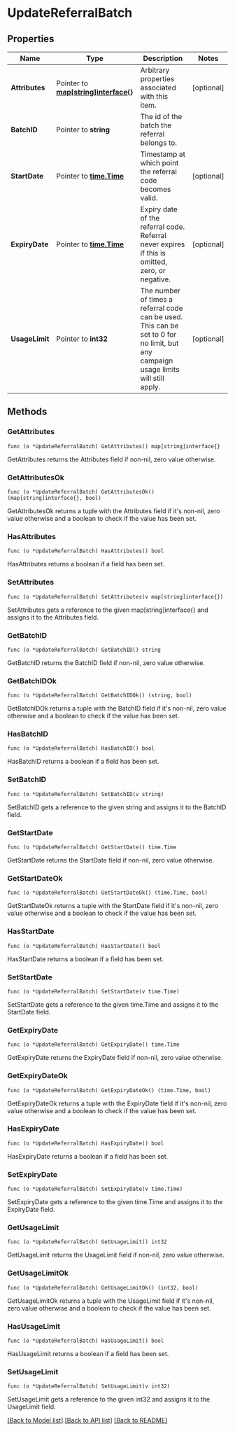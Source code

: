 # UpdateReferralBatch

## Properties

Name | Type | Description | Notes
------------ | ------------- | ------------- | -------------
**Attributes** | Pointer to [**map[string]interface{}**](.md) | Arbitrary properties associated with this item. | [optional] 
**BatchID** | Pointer to **string** | The id of the batch the referral belongs to. | 
**StartDate** | Pointer to [**time.Time**](time.Time.md) | Timestamp at which point the referral code becomes valid. | [optional] 
**ExpiryDate** | Pointer to [**time.Time**](time.Time.md) | Expiry date of the referral code. Referral never expires if this is omitted, zero, or negative. | [optional] 
**UsageLimit** | Pointer to **int32** | The number of times a referral code can be used. This can be set to 0 for no limit, but any campaign usage limits will still apply.  | [optional] 

## Methods

### GetAttributes

`func (o *UpdateReferralBatch) GetAttributes() map[string]interface{}`

GetAttributes returns the Attributes field if non-nil, zero value otherwise.

### GetAttributesOk

`func (o *UpdateReferralBatch) GetAttributesOk() (map[string]interface{}, bool)`

GetAttributesOk returns a tuple with the Attributes field if it's non-nil, zero value otherwise
and a boolean to check if the value has been set.

### HasAttributes

`func (o *UpdateReferralBatch) HasAttributes() bool`

HasAttributes returns a boolean if a field has been set.

### SetAttributes

`func (o *UpdateReferralBatch) SetAttributes(v map[string]interface{})`

SetAttributes gets a reference to the given map[string]interface{} and assigns it to the Attributes field.

### GetBatchID

`func (o *UpdateReferralBatch) GetBatchID() string`

GetBatchID returns the BatchID field if non-nil, zero value otherwise.

### GetBatchIDOk

`func (o *UpdateReferralBatch) GetBatchIDOk() (string, bool)`

GetBatchIDOk returns a tuple with the BatchID field if it's non-nil, zero value otherwise
and a boolean to check if the value has been set.

### HasBatchID

`func (o *UpdateReferralBatch) HasBatchID() bool`

HasBatchID returns a boolean if a field has been set.

### SetBatchID

`func (o *UpdateReferralBatch) SetBatchID(v string)`

SetBatchID gets a reference to the given string and assigns it to the BatchID field.

### GetStartDate

`func (o *UpdateReferralBatch) GetStartDate() time.Time`

GetStartDate returns the StartDate field if non-nil, zero value otherwise.

### GetStartDateOk

`func (o *UpdateReferralBatch) GetStartDateOk() (time.Time, bool)`

GetStartDateOk returns a tuple with the StartDate field if it's non-nil, zero value otherwise
and a boolean to check if the value has been set.

### HasStartDate

`func (o *UpdateReferralBatch) HasStartDate() bool`

HasStartDate returns a boolean if a field has been set.

### SetStartDate

`func (o *UpdateReferralBatch) SetStartDate(v time.Time)`

SetStartDate gets a reference to the given time.Time and assigns it to the StartDate field.

### GetExpiryDate

`func (o *UpdateReferralBatch) GetExpiryDate() time.Time`

GetExpiryDate returns the ExpiryDate field if non-nil, zero value otherwise.

### GetExpiryDateOk

`func (o *UpdateReferralBatch) GetExpiryDateOk() (time.Time, bool)`

GetExpiryDateOk returns a tuple with the ExpiryDate field if it's non-nil, zero value otherwise
and a boolean to check if the value has been set.

### HasExpiryDate

`func (o *UpdateReferralBatch) HasExpiryDate() bool`

HasExpiryDate returns a boolean if a field has been set.

### SetExpiryDate

`func (o *UpdateReferralBatch) SetExpiryDate(v time.Time)`

SetExpiryDate gets a reference to the given time.Time and assigns it to the ExpiryDate field.

### GetUsageLimit

`func (o *UpdateReferralBatch) GetUsageLimit() int32`

GetUsageLimit returns the UsageLimit field if non-nil, zero value otherwise.

### GetUsageLimitOk

`func (o *UpdateReferralBatch) GetUsageLimitOk() (int32, bool)`

GetUsageLimitOk returns a tuple with the UsageLimit field if it's non-nil, zero value otherwise
and a boolean to check if the value has been set.

### HasUsageLimit

`func (o *UpdateReferralBatch) HasUsageLimit() bool`

HasUsageLimit returns a boolean if a field has been set.

### SetUsageLimit

`func (o *UpdateReferralBatch) SetUsageLimit(v int32)`

SetUsageLimit gets a reference to the given int32 and assigns it to the UsageLimit field.


[[Back to Model list]](../README.md#documentation-for-models) [[Back to API list]](../README.md#documentation-for-api-endpoints) [[Back to README]](../README.md)


